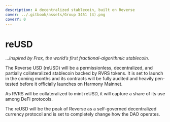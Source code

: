 ```yaml
---
description: A decentralized stablecoin, built on Reverse
cover: ../.gitbook/assets/Group 3451 (4).png
coverY: 0
---
```


# reUSD

..._Inspired by Frax, the world’s first fractional-algorithmic stablecoin._

The Reverse USD (reUSD) will be a permissionless, decentralized, and partially collateralized stablecoin backed by RVRS tokens. It is set to launch in the coming months and its contracts will be fully audited and heavily pen-tested before it officially launches on Harmony Mainnet.

As RVRS will be collateralized to mint reUSD, it will capture a share of its use among DeFi protocols.

The reUSD will be the peak of Reverse as a self-governed decentralized currency protocol and is set to completely change how the DAO operates.

